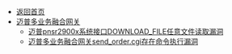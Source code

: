 - [返回首页](/)
- [迈普多业务融合网关](迈普多业务融合网关/)
  - [迈普pnsr2900x系统接口DOWNLOAD_FILE任意文件读取漏洞](迈普多业务融合网关/迈普pnsr2900x系统接口DOWNLOAD_FILE任意文件读取漏洞.md)
  - [迈普多业务融合网关send_order.cgi存在命令执行漏洞](迈普多业务融合网关/迈普多业务融合网关send_order.cgi存在命令执行漏洞.md)
